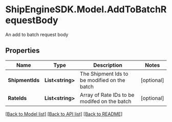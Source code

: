 # ShipEngineSDK.Model.AddToBatchRequestBody
An add to batch request body

## Properties

Name | Type | Description | Notes
------------ | ------------- | ------------- | -------------
**ShipmentIds** | **List&lt;string&gt;** | The Shipment Ids to be modified on the batch | [optional] 
**RateIds** | **List&lt;string&gt;** | Array of Rate IDs to be modifed on the batch | [optional] 

[[Back to Model list]](../README.md#documentation-for-models) [[Back to API list]](../README.md#documentation-for-api-endpoints) [[Back to README]](../README.md)

